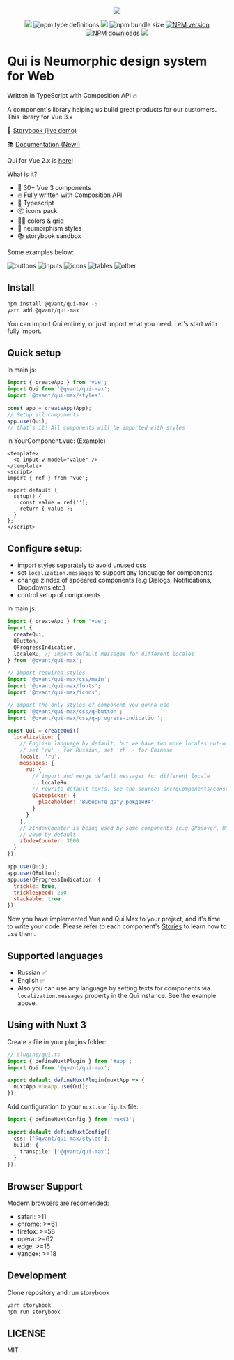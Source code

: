 <p align="center">
  <img src="/.readme-assets/qui-logo.svg?raw=true" />
</p>

<p align="center" class="unchanged rich-diff-level-one">
  <img src="https://img.shields.io/badge/vue-3.x-brightgreen">
  <img alt="npm type definitions" src="https://img.shields.io/npm/types/@qvant/qui-max">
  <a href="https://github.com/storybooks/storybook" target="_blank"><img src="https://raw.githubusercontent.com/storybooks/brand/master/badge/badge-storybook.svg"></a>
  <img alt="npm bundle size" src="https://img.shields.io/bundlephobia/minzip/@qvant/qui-max?color=brightgreen">
  <span class="badge-npmversion"><a href="https://npmjs.org/package/@qvant/qui-max" title="View this project on NPM"><img src="https://img.shields.io/npm/v/@qvant/qui-max.svg" alt="NPM version" /></a></span>
  <span class="badge-npmdownloads"><a href="https://npmjs.org/package/@qvant/qui-max" title="View this project on NPM"><img src="https://img.shields.io/npm/dm/@qvant/qui-max.svg" alt="NPM downloads" /></a></span>
  <span><a href="https://app.netlify.com/sites/qui-max/deploys"><img src="https://api.netlify.com/api/v1/badges/e2694a79-f584-4e05-9e5f-5a87d3d7c52b/deploy-status" /></a>
</p>

<p align="center" class="unchanged rich-diff-level-one">

# Qui is Neumorphic design system for Web

Written in TypeScript with Composition API 🔥

A component's library helping us build great products for our customers.
This library for Vue 3.x

🏓  [Storybook (live demo)](https://qui-max.netlify.app/?path=/story/intro--page)
  
📚  [Documentation (New!)](https://qui-docs.netlify.app/)

Qui for Vue 2.x is [here](https://github.com/Qvant-lab/qui)!

What is it?

- 🔩 30+ Vue 3 components
- 🔥 Fully written with Composition API
- 🔑 Typescript
- 📦 icons pack
- 🏳️‍🌈 colors & grid
- 🥷 neumorphism styles
- 📚 storybook sandbox

Some examples below:

![buttons](/.readme-assets/buttons.jpg?raw=true)
![inputs](/.readme-assets/inputs.gif?raw=true)
![icons](/.readme-assets/icons.gif?raw=true)
![tables](/.readme-assets/tables.jpg?raw=true)
![other](/.readme-assets/other.jpg?raw=true)

## Install

```bash
npm install @qvant/qui-max -S
yarn add @qvant/qui-max
```

You can import Qui entirely, or just import what you need. Let's start with fully import.

## Quick setup

In main.js:

```js
import { createApp } from 'vue';
import Qui from '@qvant/qui-max';
import '@qvant/qui-max/styles';

const app = createApp(App);
// Setup all components
app.use(Qui);
// that's it! All components will be imported with styles
```

in YourComponent.vue: (Example)

```vue
<template>
  <q-input v-model="value" />
</template>
<script>
import { ref } from 'vue';

export default {
  setup() {
    const value = ref('');
    return { value };
  }
};
</script>
```

## Configure setup:

- import styles separately to avoid unused css
- set `localization.messages` to support any language for components
- change zIndex of appeared components (e.g Dialogs, Notifications, Dropdowns etc.)
- control setup of components

In main.js:

```js
import { createApp } from 'vue';
import {
  createQui,
  QButton,
  QProgressIndicatior,
  localeRu, // import default messages for different locales
} from '@qvant/qui-max';

// import required styles
import '@qvant/qui-max/css/main';
import '@qvant/qui-max/fonts';
import '@qvant/qui-max/icons';

// import the only styles of component you gonna use
import '@qvant/qui-max/css/q-button';
import '@qvant/qui-max/css/q-progress-indicatior';

const Qui = createQui({
  localization: {
    // English language by default, but we have two more locales out-of-the-box: 'ru' | 'zh'
    // set 'ru' - for Russian, set 'zh' - for Chinese
    locale: 'ru',
    messages: {
      ru: {
        // import and merge default messages for different locale
        ...localeRu,
        // rewrite default texts, see the source: src/qComponents/constants/locales or set your custom messages
        QDatepicker: {
          placeholder: 'Выберите дату рождения'
        }
      }
    },
    // zIndexCounter is being used by some components (e.g QPopover, QSelect, QDialog ...etc)
    // 2000 by default
    zIndexCounter: 3000
  }
});

app.use(Qui);
app.use(QButton);
app.use(QProgressIndicatior, {
  trickle: true,
  trickleSpeed: 200,
  stackable: true
});
```

Now you have implemented Vue and Qui Max to your project, and it's time to write your code.
Please refer to each component's [Stories](https://qvant-lab.github.io/qui-max/) to learn how to use them.

## Supported languages

- Russian ✅
- English ✅
- Also you can use any language by setting texts for components via `localization.messages` property in the Qui instance. See the example above.

## Using with Nuxt 3

Create a file in your plugins folder:

```ts
// plugins/qui.ts
import { defineNuxtPlugin } from '#app';
import Qui from '@qvant/qui-max';

export default defineNuxtPlugin(nuxtApp => {
  nuxtApp.vueApp.use(Qui);
});
```

Add configuration to your `nuxt.config.ts` file:

```ts
import { defineNuxtConfig } from 'nuxt3';

export default defineNuxtConfig({
  css: ['@qvant/qui-max/styles'],
  build: {
    transpile: ['@qvant/qui-max']
  }
});
```

## Browser Support

Modern browsers are recomended:

- safari: >11
- chrome: >=61
- firefox: >=58
- opera: >=62
- edge: >=16
- yandex: >=18

## Development

Clone repository and run storybook

```bash
yarn storybook
npm run storybook
```

## LICENSE

MIT
